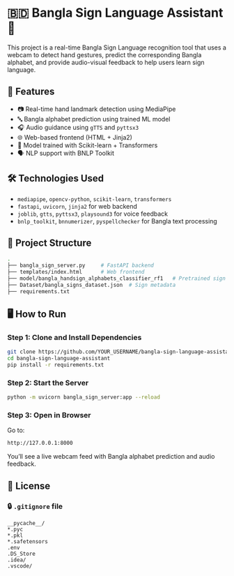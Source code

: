 # 🇧🇩 Bangla Sign Language Assistant 🤟

This project is a real-time Bangla Sign Language recognition tool that uses a webcam to detect hand gestures, predict the corresponding Bangla alphabet, and provide audio-visual feedback to help users learn sign language.

## 🚀 Features

- 📷 Real-time hand landmark detection using MediaPipe
- 🔤 Bangla alphabet prediction using trained ML model
- 🎧 Audio guidance using `gTTS` and `pyttsx3`
- 🌐 Web-based frontend (HTML + Jinja2)
- 🧠 Model trained with Scikit-learn + Transformers
- 🗣️ NLP support with BNLP Toolkit

## 🛠 Technologies Used

- `mediapipe`, `opencv-python`, `scikit-learn`, `transformers`
- `fastapi`, `uvicorn`, `jinja2` for web backend
- `joblib`, `gtts`, `pyttsx3`, `playsound3` for voice feedback
- `bnlp_toolkit`, `bnnumerizer`, `pyspellchecker` for Bangla text processing

## 📂 Project Structure

```bash
.
├── bangla_sign_server.py     # FastAPI backend
├── templates/index.html      # Web frontend
├── model/bangla_handsign_alphabets_classifier_rf1   # Pretrained sign classifier
├── Dataset/bangla_signs_dataset.json  # Sign metadata
├── requirements.txt
```

## 🖥️ How to Run

### Step 1: Clone and Install Dependencies
```bash
git clone https://github.com/YOUR_USERNAME/bangla-sign-language-assistant.git
cd bangla-sign-language-assistant
pip install -r requirements.txt
```

### Step 2: Start the Server
```bash
python -m uvicorn bangla_sign_server:app --reload
```

### Step 3: Open in Browser
Go to: 
```bash
http://127.0.0.1:8000
```
You’ll see a live webcam feed with Bangla alphabet prediction and audio feedback.


## 📜 License
### 🔒 `.gitignore` file

```gitignore
__pycache__/
*.pyc
*.pkl
*.safetensors
.env
.DS_Store
.idea/
.vscode/

